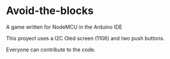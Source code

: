 # Avoid-the-blocks
A game written for NodeMCU in the Arduino IDE

This proyect uses a I2C Oled screen (1106) and two push buttons.

Everyone can contribute to the code.
